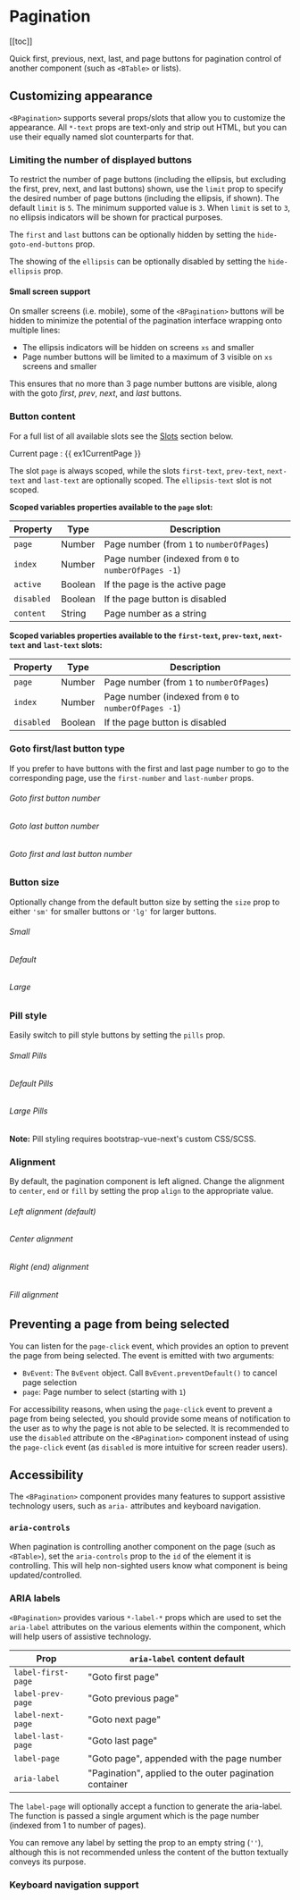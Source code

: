 # Pagination

<ClientOnly>
  <Teleport to=".bd-toc">

[[toc]]

  </Teleport>
</ClientOnly>

<div class="lead mb-5">

Quick first, previous, next, last, and page buttons for pagination control of another component
(such as `<BTable>` or lists).

</div>

## Customizing appearance

`<BPagination>` supports several props/slots that allow you to customize the appearance. All
`*-text` props are text-only and strip out HTML, but you can use their equally named slot
counterparts for that.

### Limiting the number of displayed buttons

To restrict the number of page buttons (including the ellipsis, but excluding the first, prev, next,
and last buttons) shown, use the `limit` prop to specify the desired number of page buttons
(including the ellipsis, if shown). The default `limit` is `5`. The minimum supported value is `3`.
When `limit` is set to `3`, no ellipsis indicators will be shown for practical purposes.

The `first` and `last` buttons can be optionally hidden by setting the `hide-goto-end-buttons` prop.

The showing of the `ellipsis` can be optionally disabled by setting the `hide-ellipsis` prop.

#### Small screen support

On smaller screens (i.e. mobile), some of the `<BPagination>` buttons will be hidden to minimize
the potential of the pagination interface wrapping onto multiple lines:

- The ellipsis indicators will be hidden on screens `xs` and smaller
- Page number buttons will be limited to a maximum of 3 visible on `xs` screens and smaller

This ensures that no more than 3 page number buttons are visible, along with the goto _first_,
_prev_, _next_, and _last_ buttons.

### Button content

For a full list of all available slots see the [Slots](#comp-ref-b-pagination-slots) section below.

<HighlightCard>
  <!-- Use text in props -->
  <BPagination
    v-model="ex1CurrentPage"
    :total-rows="ex1Rows"
    :per-page="ex1PerPage"
    first-text="First"
    prev-text="Prev"
    next-text="Next"
    last-text="Last"
  ></BPagination>
  <!-- Use emojis in props -->
  <BPagination
    v-model="ex1CurrentPage"
    :total-rows="ex1Rows"
    :per-page="ex1PerPage"
    first-text="⏮"
    prev-text="⏪"
    next-text="⏩"
    last-text="⏭"
    class="mt-4"
  ></BPagination>
  <!-- Use HTML and sub-components in slots -->
  <BPagination v-model="ex1CurrentPage" :total-rows="ex1Rows" :per-page="ex1PerPage" class="mt-4">
    <template #first-text><span class="text-success">First</span></template>
    <template #prev-text><span class="text-danger">Prev</span></template>
    <template #next-text><span class="text-warning">Next</span></template>
    <template #last-text><span class="text-info">Last</span></template>
    <template #ellipsis-text>
      <BSpinner small type="grow"></BSpinner>
      <BSpinner small type="grow"></BSpinner>
      <BSpinner small type="grow"></BSpinner>
    </template>
    <template #page="{ page, active }">
      <b v-if="active">{{ page }}</b>
      <i v-else>{{ page }}</i>
    </template>
  </BPagination>
  Current page : {{ ex1CurrentPage }}
  <template #html>

```vue
<template>
  <!-- Use text in props -->
  <BPagination
    v-model="ex1CurrentPage"
    :total-rows="ex1Rows"
    :per-page="ex1PerPage"
    first-text="First"
    prev-text="Prev"
    next-text="Next"
    last-text="Last"
  ></BPagination>

  <!-- Use emojis in props -->
  <BPagination
    v-model="ex1CurrentPage"
    :total-rows="ex1Rows"
    :per-page="ex1PerPage"
    first-text="⏮"
    prev-text="⏪"
    next-text="⏩"
    last-text="⏭"
    class="mt-4"
  ></BPagination>

  <!-- Use HTML and sub-components in slots -->
  <BPagination v-model="ex1CurrentPage" :total-rows="ex1Rows" :per-page="ex1PerPage" class="mt-4">
    <template #first-text><span class="text-success">First</span></template>
    <template #prev-text><span class="text-danger">Prev</span></template>
    <template #next-text><span class="text-warning">Next</span></template>
    <template #last-text><span class="text-info">Last</span></template>
    <template #ellipsis-text>
      <BSpinner small type="grow"></BSpinner>
      <BSpinner small type="grow"></BSpinner>
      <BSpinner small type="grow"></BSpinner>
    </template>
    <template #page="{page, active}">
      <b v-if="active">{{ page }}</b>
      <i v-else>{{ page }}</i>
    </template>
  </BPagination>
  Current page : {{ ex1CurrentPage }}
</template>

<script setup lang="ts">
const ex1CurrentPage = ref(1)
const ex1PerPage = ref(10)
const ex1Rows = ref(100)
</script>
```

  </template>
</HighlightCard>

The slot `page` is always scoped, while the slots `first-text`, `prev-text`, `next-text` and
`last-text` are optionally scoped. The `ellipsis-text` slot is not scoped.

**Scoped variables properties available to the `page` slot:**

| Property   | Type    | Description                                          |
| ---------- | ------- | ---------------------------------------------------- |
| `page`     | Number  | Page number (from `1` to `numberOfPages`)            |
| `index`    | Number  | Page number (indexed from `0` to `numberOfPages -1`) |
| `active`   | Boolean | If the page is the active page                       |
| `disabled` | Boolean | If the page button is disabled                       |
| `content`  | String  | Page number as a string                              |

**Scoped variables properties available to the `first-text`, `prev-text`, `next-text` and
`last-text` slots:**

| Property   | Type    | Description                                          |
| ---------- | ------- | ---------------------------------------------------- |
| `page`     | Number  | Page number (from `1` to `numberOfPages`)            |
| `index`    | Number  | Page number (indexed from `0` to `numberOfPages -1`) |
| `disabled` | Boolean | If the page button is disabled                       |

### Goto first/last button type

If you prefer to have buttons with the first and last page number to go to the corresponding page,
use the `first-number` and `last-number` props.

<HighlightCard>
  <div>
    <h6>Goto first button number</h6>
    <BPagination
      v-model="ex2CurrentPage"
      :total-rows="ex2Rows"
      :per-page="ex2PerPage"
      first-number
    ></BPagination>
  </div>
  <div class="mt-3">
    <h6>Goto last button number</h6>
    <BPagination
      v-model="ex2CurrentPage"
      :total-rows="ex2Rows"
      :per-page="ex2PerPage"
      last-number
    ></BPagination>
  </div>
  <div class="mt-3">
    <h6>Goto first and last button number</h6>
    <BPagination
      v-model="ex2CurrentPage"
      :total-rows="ex2Rows"
      :per-page="ex2PerPage"
      first-number
      last-number
    ></BPagination>
  </div>
  <template #html>

```vue
<template>
  <h6>Goto first button number</h6>
  <BPagination
    v-model="ex2CurrentPage"
    :total-rows="ex2Rows"
    :per-page="ex2PerPage"
    first-number
  ></BPagination>

  <h6>Goto last button number</h6>
  <BPagination
    v-model="ex2CurrentPage"
    :total-rows="ex2Rows"
    :per-page="ex2PerPage"
    last-number
  ></BPagination>

  <h6>Goto first and last button number</h6>
  <BPagination
    v-model="ex2CurrentPage"
    :total-rows="ex2Rows"
    :per-page="ex2PerPage"
    first-number
    last-number
  ></BPagination>
</template>

<script setup lang="ts">
const ex2CurrentPage = ref(5)
const ex2PerPage = ref(1)
const ex2Rows = ref(100)
</script>
```

  </template>
</HighlightCard>

### Button size

Optionally change from the default button size by setting the `size` prop to either `'sm'` for
smaller buttons or `'lg'` for larger buttons.

<HighlightCard>
  <div>
    <h6>Small</h6>
    <BPagination v-model="ex3CurrentPage" :total-rows="ex3Rows" size="sm"></BPagination>
  </div>
  <div class="mt-3">
    <h6>Default</h6>
    <BPagination v-model="ex3CurrentPage" :total-rows="ex3Rows"></BPagination>
  </div>
  <div class="mt-3">
    <h6>Large</h6>
    <BPagination v-model="ex3CurrentPage" :total-rows="ex3Rows" size="lg"></BPagination>
  </div>
  <template #html>

```vue
<template>
  <h6>Small</h6>
  <BPagination v-model="ex3CurrentPage" :total-rows="ex3Rows" size="sm"></BPagination>

  <h6>Default</h6>
  <BPagination v-model="ex3CurrentPage" :total-rows="ex3Rows"></BPagination>

  <h6>Large</h6>
  <BPagination v-model="ex3CurrentPage" :total-rows="ex3Rows" size="lg"></BPagination>
</template>

<script setup lang="ts">
const ex3CurrentPage = ref(1)
const ex3Rows = ref(100)
</script>
```

  </template>
</HighlightCard>

### Pill style

Easily switch to pill style buttons by setting the `pills` prop.

<HighlightCard>
  <div>
    <h6>Small Pills</h6>
    <BPagination v-model="ex4CurrentPage" pills :total-rows="ex4Rows" size="sm"></BPagination>
  </div>
  <div class="mt-3">
    <h6>Default Pills</h6>
    <BPagination v-model="ex4CurrentPage" pills :total-rows="ex4Rows"></BPagination>
  </div>
  <div class="mt-3">
    <h6>Large Pills</h6>
    <BPagination v-model="ex4CurrentPage" pills :total-rows="ex4Rows" size="lg"></BPagination>
  </div>
  <template #html>

```vue
<template>
  <h6>Small Pills</h6>
  <BPagination v-model="ex4CurrentPage" pills :total-rows="ex4Rows" size="sm"></BPagination>

  <h6>Default Pills</h6>
  <BPagination v-model="ex4CurrentPage" pills :total-rows="ex4Rows"></BPagination>

  <h6>Large Pills</h6>
  <BPagination v-model="ex4CurrentPage" pills :total-rows="ex4Rows" size="lg"></BPagination>
</template>

<script setup lang="ts">
const ex4CurrentPage = ref(1)
const ex4Rows = ref(100)
</script>
```

  </template>
</HighlightCard>

**Note:** Pill styling requires bootstrap-vue-next's custom CSS/SCSS.

### Alignment

By default, the pagination component is left aligned. Change the alignment to `center`, `end`
or `fill` by setting the prop `align` to the appropriate value.

<HighlightCard>
  <div>
    <h6>Left alignment (default)</h6>
    <BPagination v-model="ex5CurrentPage" :total-rows="ex5Rows"></BPagination>
  </div>
  <div class="mt-3">
    <h6 class="text-center">Center alignment</h6>
    <BPagination v-model="ex5CurrentPage" :total-rows="ex5Rows" align="center"></BPagination>
  </div>
  <div class="mt-3">
    <h6 class="text-end">Right (end) alignment</h6>
    <BPagination v-model="ex5CurrentPage" :total-rows="ex5Rows" align="end"></BPagination>
  </div>
  <div class="mt-3">
    <h6 class="text-center">Fill alignment</h6>
    <BPagination v-model="ex5CurrentPage" :total-rows="ex5Rows" align="fill"></BPagination>
  </div>
  <template #html>

```vue
<template>
  <h6>Small Pills</h6>
  <BPagination v-model="ex4CurrentPage" pills :total-rows="ex4Rows" size="sm"></BPagination>

  <h6>Default Pills</h6>
  <BPagination v-model="ex4CurrentPage" pills :total-rows="ex4Rows"></BPagination>

  <h6>Large Pills</h6>
  <BPagination v-model="ex4CurrentPage" pills :total-rows="ex4Rows" size="lg"></BPagination>
</template>

<script setup lang="ts">
const ex5CurrentPage = ref(1)
const ex5Rows = ref(100)
</script>
```

  </template>
</HighlightCard>

## Preventing a page from being selected

You can listen for the `page-click` event, which provides an option to prevent the page from being
selected. The event is emitted with two arguments:

- `BvEvent`: The `BvEvent` object. Call `BvEvent.preventDefault()` to cancel page selection
- `page`: Page number to select (starting with `1`)

For accessibility reasons, when using the `page-click` event to prevent a page from being selected,
you should provide some means of notification to the user as to why the page is not able to be
selected. It is recommended to use the `disabled` attribute on the `<BPagination>` component
instead of using the `page-click` event (as `disabled` is more intuitive for screen reader users).

## Accessibility

The `<BPagination>` component provides many features to support assistive technology users, such as
`aria-` attributes and keyboard navigation.

### `aria-controls`

When pagination is controlling another component on the page (such as `<BTable>`), set the
`aria-controls` prop to the `id` of the element it is controlling. This will help non-sighted users
know what component is being updated/controlled.

### ARIA labels

`<BPagination>` provides various `*-label-*` props which are used to set the `aria-label`
attributes on the various elements within the component, which will help users of assistive
technology.

| Prop               | `aria-label` content default                            |
| ------------------ | ------------------------------------------------------- |
| `label-first-page` | "Goto first page"                                       |
| `label-prev-page`  | "Goto previous page"                                    |
| `label-next-page`  | "Goto next page"                                        |
| `label-last-page`  | "Goto last page"                                        |
| `label-page`       | "Goto page", appended with the page number              |
| `aria-label`       | "Pagination", applied to the outer pagination container |

The `label-page` will optionally accept a function to generate the aria-label. The function is
passed a single argument which is the page number (indexed from 1 to number of pages).

You can remove any label by setting the prop to an empty string (`''`), although this is not
recommended unless the content of the button textually conveys its purpose.

### Keyboard navigation support

<ComponentReference :data="data" />

<script setup lang="ts">
import {data} from '../../data/components/pagination.data'
import ComponentReference from '../../components/ComponentReference.vue'
import HighlightCard from '../../components/HighlightCard.vue'
import {BProgress, BSpinner, BCard, BCardBody, BPagination} from 'bootstrap-vue-next'
import {ref, computed} from 'vue'

const ex1CurrentPage = ref(1);
const ex1PerPage = ref(10);
const ex1Rows = ref(100);

const ex2CurrentPage = ref(5);
const ex2PerPage = ref(1);
const ex2Rows = ref(100);

const ex3CurrentPage = ref(1);
const ex3Rows = ref(100);

const ex4CurrentPage = ref(1);
const ex4Rows = ref(100);

const ex5CurrentPage = ref(3);
const ex5Rows = ref(100);
</script>
